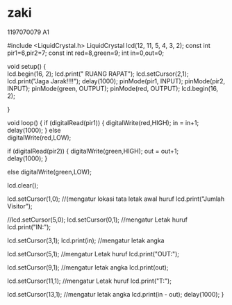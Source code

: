 # zaki 
1197070079 A1

#include <LiquidCrystal.h>
LiquidCrystal lcd(12, 11, 5, 4, 3, 2);
const int pir1=6,pir2=7;
const int red=8,green=9;
int in=0,out=0;

void setup() 
{  
  lcd.begin(16, 2); 
  lcd.print("   RUANG RAPAT");
  lcd.setCursor(2,1);
  lcd.print("Jaga Jarak!!!!");
  delay(1000);
  pinMode(pir1, INPUT);
  pinMode(pir2, INPUT);
  pinMode(green, OUTPUT);
  pinMode(red, OUTPUT);
  lcd.begin(16, 2);
  

}

void loop() 
{
 if (digitalRead(pir1))
 {
   digitalWrite(red,HIGH);
   in = in+1;
   delay(1000);
 }
  else  
   digitalWrite(red,LOW);
     
  if (digitalRead(pir2))
 {
   digitalWrite(green,HIGH);
   out = out+1;      
   delay(1000); 
 }
  
  else
   digitalWrite(green,LOW);
  
  
  lcd.clear();
  
  lcd.setCursor(1,0); //(mengatur lokasi tata letak awal huruf
  lcd.print("Jumlah Visitor");
  
  //lcd.setCursor(5,0);
  lcd.setCursor(0,1); //mengatur Letak huruf
  lcd.print("IN:");
  
  lcd.setCursor(3,1);
  lcd.print(in); //mengatur letak angka
  
  lcd.setCursor(5,1); //mengatur Letak huruf
  lcd.print("OUT:");
  
  lcd.setCursor(9,1); //mengatur letak angka
  lcd.print(out);
 
  
  lcd.setCursor(11,1); //mengatur Letak huruf
  lcd.print("T:");
  
  lcd.setCursor(13,1); //mengatur letak angka
  lcd.print(in - out);
  delay(1000); 
}

